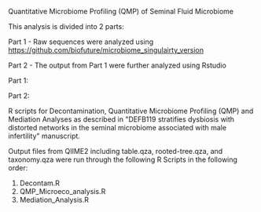 Quantitative Microbiome Profiling (QMP) of Seminal Fluid Microbiome

This analysis is divided into 2 parts:

Part 1 - Raw sequences were analyzed using https://github.com/biofuture/microbiome_singulairty_version

Part 2 - The output from Part 1 were further analyzed using Rstudio

Part 1:




Part 2:

R scripts for Decontamination, Quantitative Microbiome Profiling (QMP) and Mediation Analyses as described in "DEFB119 stratifies dysbiosis with distorted networks in the seminal microbiome associated with male infertility" manuscript.

Output files from QIIME2 including table.qza, rooted-tree.qza, and taxonomy.qza were run through the following R Scripts in the following order:

1. Decontam.R
2. QMP_Microeco_analysis.R
3. Mediation_Analysis.R
